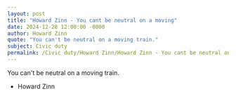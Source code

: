 ```yaml
---
layout: post
title: "Howard Zinn - You cant be neutral on a moving"
date: 2024-12-28 12:00:00 -0000
author: Howard Zinn
quote: "You can't be neutral on a moving train."
subject: Civic duty
permalink: /Civic duty/Howard Zinn/Howard Zinn - You cant be neutral on a moving
---
```


You can't be neutral on a moving train.

- Howard Zinn
